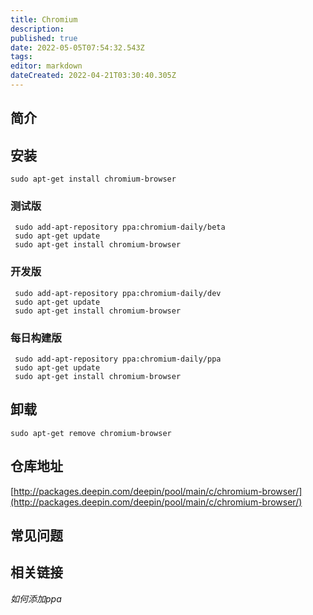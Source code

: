 ```yaml
---
title: Chromium
description: 
published: true
date: 2022-05-05T07:54:32.543Z
tags: 
editor: markdown
dateCreated: 2022-04-21T03:30:40.305Z
---
```


## 简介


## 安装

`sudo apt-get install chromium-browser`

### 测试版

```
 sudo add-apt-repository ppa:chromium-daily/beta
 sudo apt-get update
 sudo apt-get install chromium-browser

```

### 开发版

```
 sudo add-apt-repository ppa:chromium-daily/dev
 sudo apt-get update
 sudo apt-get install chromium-browser

```
### 每日构建版

```
 sudo add-apt-repository ppa:chromium-daily/ppa
 sudo apt-get update
 sudo apt-get install chromium-browser

```

## 卸载

`sudo apt-get remove chromium-browser`

## 仓库地址

[http://packages.deepin.com/deepin/pool/main/c/chromium-browser/](http://packages.deepin.com/deepin/pool/main/c/chromium-browser/)


## 常见问题


## 相关链接

*如何添加ppa*